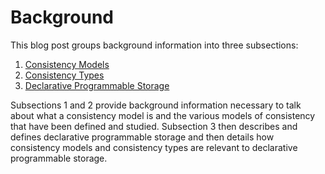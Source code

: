 # Background
This blog post groups background information into three subsections:
1. [Consistency Models](consistency-models.md)
2. [Consistency Types](consistency-types.md)
3. [Declarative Programmable Storage](declarative-programmable-storage.md)

Subsections 1 and 2 provide background information necessary to talk about what
a consistency model is and the various models of consistency that have been
defined and studied. Subsection 3 then describes and defines declarative
programmable storage and then details how consistency models and consistency
types are relevant to declarative programmable storage.
